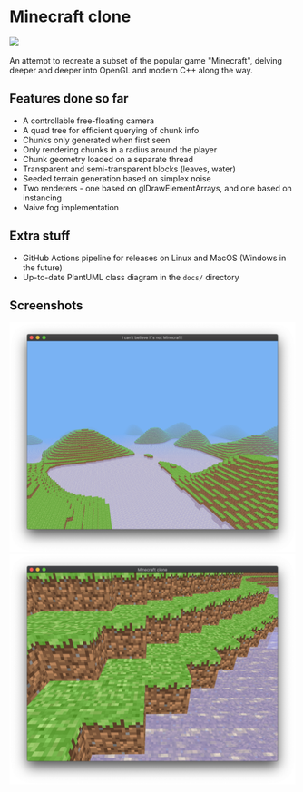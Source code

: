 # Minecraft clone

![](https://github.com/JakuJ/minecraft-clone/workflows/CMake%20CI/badge.svg)

An attempt to recreate a subset of the popular game "Minecraft", delving deeper and deeper into OpenGL and modern C++ along the way.

## Features done so far

* A controllable free-floating camera
* A quad tree for efficient querying of chunk info
* Chunks only generated when first seen
* Only rendering chunks in a radius around the player
* Chunk geometry loaded on a separate thread 
* Transparent and semi-transparent blocks (leaves, water)
* Seeded terrain generation based on simplex noise
* Two renderers - one based on glDrawElementArrays, and one based on instancing
* Naive fog implementation

## Extra stuff
* GitHub Actions pipeline for releases on Linux and MacOS (Windows in the future)
* Up-to-date PlantUML class diagram in the `docs/` directory

## Screenshots

![A screenshot of the current state](docs/screenshot.png)
![A screenshot of the current state](docs/screenshot2.png)